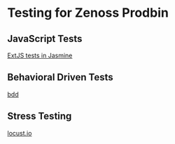 # Testing for Zenoss Prodbin

## JavaScript Tests
[ExtJS tests in Jasmine](extjs_jasmine_test_guide.md)


## Behavioral Driven Tests
[bdd](../bdd/)


## Stress Testing
[locust.io](locust.io/)

